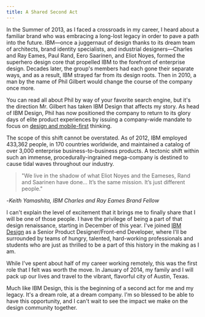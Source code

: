 ```yaml
---
title: A Shared Second Act
---
```


In the Summer of 2013, as I faced a crossroads in my career, I heard about a familiar brand who was embracing a long-lost legacy in order to pave a path into the future. IBM—once a juggernaut of design thanks to its dream team of architects, brand identity specialists, and industrial designers—Charles and Ray Eames, Paul Rand, Eero Saarinen, and Eliot Noyes, formed the superhero design core that propelled IBM to the forefront of enterprise design. Decades later, the group's members had each gone their separate ways, and as a result, IBM strayed far from its design roots. Then in 2010, a man by the name of Phil Gilbert would change the course of the company once more.

You can read all about Phil by way of your favorite search engine, but it's the direction Mr. Gilbert has taken IBM Design that affects my story. As head of IBM Design, Phil has now positioned the company to return to its glory days of elite product experiences by issuing a company-wide mandate to focus on [design and mobile-first](http://redmonk.com/jgovernor/2013/02/21/ibm-goes-all-in-on-mobile-design-first-for-mobilefirst/) thinking.

The scope of this shift cannot be overstated. As of 2012, IBM employed 433,362 people, in 170 countries worldwide, and maintained a catalog of over 3,000 enterprise business-to-business products. A tectonic shift within such an immense, procedurally-ingrained mega-company is destined to cause tidal waves throughout our industry.

> "We live in the shadow of what Eliot Noyes and the Eameses, Rand and Saarinen have done… It’s the same mission. It’s just different people."

-_Keith Yamashita, IBM Charles and Ray Eames Brand Fellow_

I can't explain the level of excitement that it brings me to finally share that I will be one of those people. I have the privilege of being a part of that design renaissance, starting in December of this year. I've joined [IBM Design](http://www.ibm.com/design/) as a Senior Product Designer/Front-end Developer, where I'll be surrounded by teams of hungry, talented, hard-working professionals and students who are just as thrilled to be a part of this history in the making as I am.

While I've spent about half of my career working remotely, this was the first role that I felt was worth the move. In January of 2014, my family and I will pack up our lives and travel to the vibrant, flavorful city of Austin, Texas.

Much like IBM Design, this is the beginning of a second act for me and my legacy. It's a dream role, at a dream company. I'm so blessed to be able to have this opportunity, and I can't wait to see the impact we make on the design community together.
